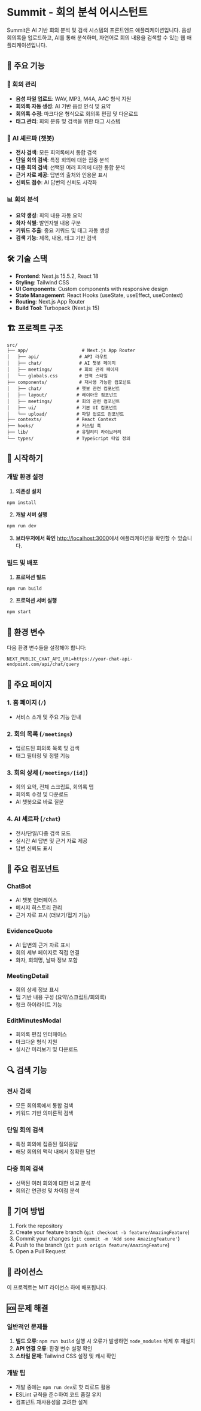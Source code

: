 # Summit - 회의 분석 어시스턴트

Summit은 AI 기반 회의 분석 및 검색 시스템의 프론트엔드 애플리케이션입니다. 음성 회의록을 업로드하고, AI를 통해 분석하며, 자연어로 회의 내용을 검색할 수 있는 웹 애플리케이션입니다.

## 🚀 주요 기능

### 📝 회의 관리
- **음성 파일 업로드**: WAV, MP3, M4A, AAC 형식 지원
- **회의록 자동 생성**: AI 기반 음성 인식 및 요약
- **회의록 수정**: 마크다운 형식으로 회의록 편집 및 다운로드
- **태그 관리**: 회의 분류 및 검색을 위한 태그 시스템

### 🤖 AI 셰르파 (챗봇)
- **전사 검색**: 모든 회의록에서 통합 검색
- **단일 회의 검색**: 특정 회의에 대한 집중 분석
- **다중 회의 검색**: 선택된 여러 회의에 대한 통합 분석
- **근거 자료 제공**: 답변의 출처와 인용문 표시
- **신뢰도 점수**: AI 답변의 신뢰도 시각화

### 📊 회의 분석
- **요약 생성**: 회의 내용 자동 요약
- **화자 식별**: 발언자별 내용 구분
- **키워드 추출**: 중요 키워드 및 태그 자동 생성
- **검색 기능**: 제목, 내용, 태그 기반 검색

## 🛠 기술 스택

- **Frontend**: Next.js 15.5.2, React 18
- **Styling**: Tailwind CSS
- **UI Components**: Custom components with responsive design
- **State Management**: React Hooks (useState, useEffect, useContext)
- **Routing**: Next.js App Router
- **Build Tool**: Turbopack (Next.js 15)

## 🏗 프로젝트 구조

```
src/
├── app/                    # Next.js App Router
│   ├── api/               # API 라우트
│   ├── chat/              # AI 챗봇 페이지
│   ├── meetings/          # 회의 관리 페이지
│   └── globals.css        # 전역 스타일
├── components/            # 재사용 가능한 컴포넌트
│   ├── chat/             # 챗봇 관련 컴포넌트
│   ├── layout/           # 레이아웃 컴포넌트
│   ├── meetings/         # 회의 관련 컴포넌트
│   ├── ui/               # 기본 UI 컴포넌트
│   └── upload/           # 파일 업로드 컴포넌트
├── contexts/             # React Context
├── hooks/                # 커스텀 훅
├── lib/                  # 유틸리티 라이브러리
└── types/                # TypeScript 타입 정의
```

## 🚀 시작하기

### 개발 환경 설정

1. **의존성 설치**
```bash
npm install
```

2. **개발 서버 실행**
```bash
npm run dev
```

3. **브라우저에서 확인**
[http://localhost:3000](http://localhost:3000)에서 애플리케이션을 확인할 수 있습니다.

### 빌드 및 배포

1. **프로덕션 빌드**
```bash
npm run build
```

2. **프로덕션 서버 실행**
```bash
npm start
```

## 🔧 환경 변수

다음 환경 변수들을 설정해야 합니다:

```env
NEXT_PUBLIC_CHAT_API_URL=https://your-chat-api-endpoint.com/api/chat/query
```

## 📱 주요 페이지

### 1. 홈 페이지 (`/`)
- 서비스 소개 및 주요 기능 안내

### 2. 회의 목록 (`/meetings`)
- 업로드된 회의록 목록 및 검색
- 태그 필터링 및 정렬 기능

### 3. 회의 상세 (`/meetings/[id]`)
- 회의 요약, 전체 스크립트, 회의록 탭
- 회의록 수정 및 다운로드
- AI 챗봇으로 바로 질문

### 4. AI 셰르파 (`/chat`)
- 전사/단일/다중 검색 모드
- 실시간 AI 답변 및 근거 자료 제공
- 답변 신뢰도 표시

## 🎨 주요 컴포넌트

### ChatBot
- AI 챗봇 인터페이스
- 메시지 히스토리 관리
- 근거 자료 표시 (더보기/접기 기능)

### EvidenceQuote
- AI 답변의 근거 자료 표시
- 회의 세부 페이지로 직접 연결
- 화자, 회의명, 날짜 정보 포함

### MeetingDetail
- 회의 상세 정보 표시
- 탭 기반 내용 구성 (요약/스크립트/회의록)
- 청크 하이라이트 기능

### EditMinutesModal
- 회의록 편집 인터페이스
- 마크다운 형식 지원
- 실시간 미리보기 및 다운로드

## 🔍 검색 기능

### 전사 검색
- 모든 회의록에서 통합 검색
- 키워드 기반 의미론적 검색

### 단일 회의 검색
- 특정 회의에 집중된 질의응답
- 해당 회의의 맥락 내에서 정확한 답변

### 다중 회의 검색
- 선택된 여러 회의에 대한 비교 분석
- 회의간 연관성 및 차이점 분석

## 🤝 기여 방법

1. Fork the repository
2. Create your feature branch (`git checkout -b feature/AmazingFeature`)
3. Commit your changes (`git commit -m 'Add some AmazingFeature'`)
4. Push to the branch (`git push origin feature/AmazingFeature`)
5. Open a Pull Request

## 📄 라이선스

이 프로젝트는 MIT 라이선스 하에 배포됩니다.

## 🆘 문제 해결

### 일반적인 문제들

1. **빌드 오류**: `npm run build` 실행 시 오류가 발생하면 `node_modules` 삭제 후 재설치
2. **API 연결 오류**: 환경 변수 설정 확인
3. **스타일 문제**: Tailwind CSS 설정 및 캐시 확인

### 개발 팁

- 개발 중에는 `npm run dev`로 핫 리로드 활용
- ESLint 규칙을 준수하여 코드 품질 유지
- 컴포넌트 재사용성을 고려한 설계
